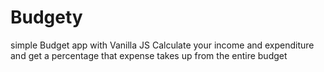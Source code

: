 # Budgety
simple Budget app with Vanilla JS
Calculate your income and expenditure and get a percentage that expense takes up from the entire budget
